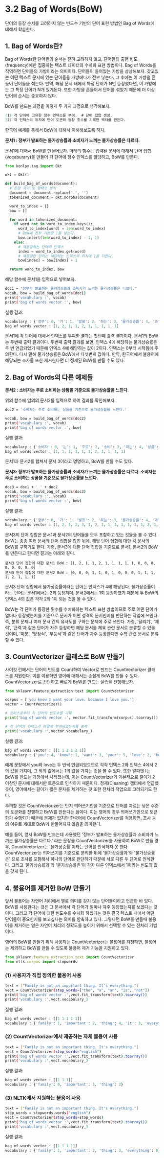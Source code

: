 # 3.2 Bag of Words(BoW)

단어의 등장 순서를 고려하지 않는 빈도수 기반의 단어 표현 방법인 Bag of Words에 대해서 학습한다.



## 1. Bag of Words란?

Bag of Words란 단어들의 순서는 전혀 고려하지 않고, 단어들의 출현 빈도(frequency)에만 집중하는 텍스트 데이터의 수치화 표현 방법이다. Bag of Words를 직역하면 단어들의 가방이라는 의미이다. 단어들이 들어있는 가방을 상상해보자. 갖고있는 어떤 텍스트 문서에 있는 단어들을 가방에다가 전부 넣는다. 그 후에는 이 가방을 흔들어 단어들을 섞는다. 만약, 해당 문서 내에서 특정 단어가 N번 등장했다면, 이 가방에는 그 특정 단어가 N개 있게된다. 또한 가방을 흔들어서 단어를 섞었기 때문에 더 이상 단어의 순서는 중요하지 않다.

BoW를 만드는 과정을 이렇게 두 가지 과정으로 생각해보자.

```scss
(1) 각 단어에 고유한 정수 인덱스를 부여.  # 단어 집합 생성.
(2) 각 인덱스의 위치에 단어 토큰의 등장 횟수를 기록한 벡터를 만든다.  
```

한국어 예제를 통해서 BoW에 대해서 이해해보도록 하자.

**문서1 : 정부가 발표하는 물가상승률과 소비자가 느끼는 물가상승률은 다르다.**

문서1에 대해서 BoW를 만들어보자. 아래의 함수는 입력된 문서에 대해서 단어 집합(vocaburary)을 만들어 각 단어에 정수 인덱스를 할당하고, BoW를 만든다.

```python
from konlpy.tag import Okt

okt = Okt()

def build_bag_of_words(document):
  # 온점 제거 및 형태소 분석
  document = document.replace('.', '')
  tokenized_document = okt.morphs(document)

  word_to_index = {}
  bow = []

  for word in tokenized_document:  
    if word not in word_to_index.keys():
      word_to_index[word] = len(word_to_index)  
      # BoW에 전부 기본값 1을 넣는다.
      bow.insert(len(word_to_index) - 1, 1)
    else:
      # 재등장하는 단어의 인덱스
      index = word_to_index.get(word)
      # 재등장한 단어는 해당하는 인덱스의 위치에 1을 더한다.
      bow[index] = bow[index] + 1

  return word_to_index, bow
```

해당 함수에 문서1을 입력으로 넣어보자.

```bash
doc1 = "정부가 발표하는 물가상승률과 소비자가 느끼는 물가상승률은 다르다."
vocab, bow = build_bag_of_words(doc1)
print('vocabulary :', vocab)
print('bag of words vector :', bow)
```

실행 결과:

```python
vocabulary : {'정부': 0, '가': 1, '발표': 2, '하는': 3, '물가상승률': 4, '과': 5, '소비자': 6, '느끼는': 7, '은': 8, '다르다': 9}
bag of words vector : [1, 2, 1, 1, 2, 1, 1, 1, 1, 1]
```



문서1에 각 단어에 대해서 인덱스를 부여한 결과는 첫번째 출력 결과이다. 문서1의 BoW는 두번째 출력 결과이다. 두번째 출력 결과를 보면, 인덱스 4에 해당하는 물가상승률은 두 번 언급되었기 때문에 인덱스 4에 해당하는 값이 2이다. 인덱스는 0부터 시작됨에 주의한다. 다시 말해 물가상승률은 BoW에서 다섯번째 값이다. 만약, 한국어에서 불용어에 해당되는 조사들 또한 제거한다면 더 정제된 BoW를 만들 수도 있다.



## **2. Bag of Words의 다른 예제들**

**문서2 : 소비자는 주로 소비하는 상품을 기준으로 물가상승률을 느낀다.**

위의 함수에 임의의 문서2를 입력으로 하여 결과를 확인해보자.

```bash
doc2 = '소비자는 주로 소비하는 상품을 기준으로 물가상승률을 느낀다.'

vocab, bow = build_bag_of_words(doc2)
print('vocabulary :', vocab)
print('bag of words vector :', bow)
```

실행 결과:

```python
vocabulary : {'소비자': 0, '는': 1, '주로': 2, '소비': 3, '하는': 4, '상품': 5, '을': 6, '기준': 7, '으로': 8, '물가상승률': 9, '느낀다': 10}
bag of words vector : [1, 1, 1, 1, 1, 1, 2, 1, 1, 1, 1]
```



문서1과 문서2를 합쳐서 문서 3이라고 명명하고, BoW를 만들 수도 있다.

**문서3: 정부가 발표하는 물가상승률과 소비자가 느끼는 물가상승률은 다르다. 소비자는 주로 소비하는 상품을 기준으로 물가상승률을 느낀다.**

```bash
doc3 = doc1 + ' ' + doc2
vocab, bow = build_bag_of_words(doc3)
print('vocabulary :', vocab)
print('bag of words vector :', bow)
```

실행 결과:

```python
vocabulary : {'정부': 0, '가': 1, '발표': 2, '하는': 3, '물가상승률': 4, '과': 5, '소비자': 6, '느끼는': 7, '은': 8, '다르다': 9, '는': 10, '주로': 11, '소비': 12, '상품': 13, '을': 14, '기준': 15, '으로': 16, '느낀다': 17}
bag of words vector : [1, 2, 1, 2, 3, 1, 2, 1, 1, 1, 1, 1, 1, 1, 2, 1, 1, 1]
```



문서3의 단어 집합은 문서1과 문서2의 단어들을 모두 포함하고 있는 것들을 볼 수 있다. BoW는 종종 여러 문서의 단어 집합을 합친 뒤에, 해당 단어 집합에 대한 각 문서의 BoW를 구하기도 한다. 가령, 문서3에 대한 단어 집합을 기준으로 문서1, 문서2의 BoW를 만든다고 한다면 결과는 아래와 같다.

```less
문서3 단어 집합에 대한 문서1 BoW : [1, 2, 1, 1, 2, 1, 1, 1, 1, 1, 0, 0, 0, 0, 0, 0, 0, 0]  
문서3 단어 집합에 대한 문서2 BoW : [0, 0, 0, 1, 1, 0, 1, 0, 0, 0, 1, 1, 1, 1, 2, 1, 1, 1]  
```

문서3 단어 집합에서 물가상승률이라는 단어는 인덱스가 4에 해당된다. 물가상승률이라는 단어는 문서1에서는 2회 등장하며, 문서2에서는 1회 등장하였기 때문에 두 BoW의 인덱스 4의 값은 각각 2와 1이 되는 것을 볼 수 있다.

BoW는 각 단어가 등장한 횟수를 수치화하는 텍스트 표현 방법이므로 주로 어떤 단어가 얼마나 등장했는지를 기준으로 문서가 어떤 성격의 문서인지를 판단하는 작업에 쓰인다. 즉, 분류 문제나 여러 문서 간의 유사도를 구하는 문제에 주로 쓰인다. 가령, '달리기', '체력', '근력'과 같은 단어가 자주 등장하면 해당 문서를 체육 관련 문서로 분류할 수 있을 것이며, '미분', '방정식', '부등식'과 같은 단어가 자주 등장한다면 수학 관련 문서로 분류할 수 있다.



## **3. CountVectorizer 클래스로 BoW 만들기**

사이킷 런에서는 단어의 빈도를 Count하여 Vector로 만드는 CountVectorizer 클래스를 지원한다. 이를 이용하면 영어에 대해서는 손쉽게 BoW를 만들 수 있다. CountVectorizer로 간단하고 빠르게 BoW를 만드는 실습을 진행해보자.

```python
from sklearn.feature_extraction.text import CountVectorizer

corpus = ['you know I want your love. because I love you.']
vector = CountVectorizer()

# 코퍼스로부터 각 단어의 빈도수를 기록
print('bag of words vector :', vector.fit_transform(corpus).toarray()) 

# 각 단어의 인덱스가 어떻게 부여되었는지를 출력
print('vocabulary :',vector.vocabulary_)
```

실행 결과:

```python
bag of words vector : [[1 1 2 1 2 1]]
vocabulary : {'you': 4, 'know': 1, 'want': 3, 'your': 5, 'love': 2, 'because': 0}
```



예제 문장에서 you와 love는 두 번씩 언급되었으므로 각각 인덱스 2와 인덱스 4에서 2의 값을 가지며, 그 외의 값에서는 1의 값을 가지는 것을 볼 수 있다. 또한 알파벳 I는 BoW를 만드는 과정에서 사라졌는데, 이는 CountVectorizer가 기본적으로 길이가 2이상인 문자에 대해서만 토큰으로 인식하기 때문이다. 정제(Cleaning) 챕터에서 언급했듯이, 영어에서는 길이가 짧은 문자를 제거하는 것 또한 전처리 작업으로 고려되기도 한다.

주의할 것은 CountVectorizer는 단지 띄어쓰기만을 기준으로 단어를 자르는 낮은 수준의 토큰화를 진행하고 BoW를 만든다는 점이다. 이는 영어의 경우 띄어쓰기만으로 토큰화가 수행되기 때문에 문제가 없지만 한국어에 CountVectorizer를 적용하면, 조사 등의 이유로 제대로 BoW가 만들어지지 않음을 의미한다.

예를 들어, 앞서 BoW를 만드는데 사용했던 '정부가 발표하는 물가상승률과 소비자가 느끼는 물가상승률은 다르다.' 라는 문장을 CountVectorizer를 사용하여 BoW로 만들 경우, CountVectorizer는 '물가상승률'이라는 단어를 인식하지 못 한다. CountVectorizer는 띄어쓰기를 기준으로 분리한 뒤에 '물가상승률과'와 '물가상승률은' 으로 조사를 포함해서 하나의 단어로 판단하기 때문에 서로 다른 두 단어로 인식한다. 그리고 '물가상승률과'와 '물가상승률은'이 각자 다른 인덱스에서 1이라는 빈도의 값을 갖게 된다.



## **4. 불용어를 제거한 BoW 만들기**

앞서 불용어는 자연어 처리에서 별로 의미를 갖지 않는 단어들이라고 언급한 바 있다. BoW를 사용한다는 것은 그 문서에서 각 단어가 얼마나 자주 등장했는지를 보겠다는 것이다. 그리고 각 단어에 대한 빈도수를 수치화 하겠다는 것은 결국 텍스트 내에서 어떤 단어들이 중요한지를 보고싶다는 의미를 함축하고 있다. 그렇다면 BoW를 만들때 불용어를 제거하는 일은 자연어 처리의 정확도를 높이기 위해서 선택할 수 있는 전처리 기법이다.

영어의 BoW를 만들기 위해 사용하는 CountVectorizer는 불용어를 지정하면, 불용어는 제외하고 BoW를 만들 수 있도록 불용어 제거 기능을 지원하고 있다.

```javascript
from sklearn.feature_extraction.text import CountVectorizer
from nltk.corpus import stopwords
```

### **(1) 사용자가 직접 정의한 불용어 사용**

```bash
text = ["Family is not an important thing. It's everything."]
vect = CountVectorizer(stop_words=["the", "a", "an", "is", "not"])
print('bag of words vector :',vect.fit_transform(text).toarray())
print('vocabulary :',vect.vocabulary_)
```

실행 결과:

```python
bag of words vector : [[1 1 1 1 1]]
vocabulary : {'family': 1, 'important': 2, 'thing': 4, 'it': 3, 'everything': 0}
```



### **(2) CountVectorizer에서 제공하는 자체 불용어 사용**

```bash
text = ["Family is not an important thing. It's everything."]
vect = CountVectorizer(stop_words="english")
print('bag of words vector :',vect.fit_transform(text).toarray())
print('vocabulary :',vect.vocabulary_)
```

실행 결과:

```python
bag of words vector : [[1 1 1]]
vocabulary : {'family': 0, 'important': 1, 'thing': 2}
```



### **(3) NLTK에서 지원하는 불용어 사용**

```bash
text = ["Family is not an important thing. It's everything."]
stop_words = stopwords.words("english")
vect = CountVectorizer(stop_words=stop_words)
print('bag of words vector :',vect.fit_transform(text).toarray()) 
print('vocabulary :',vect.vocabulary_)
```

실행 결과:

```python
bag of words vector : [[1 1 1 1]]
vocabulary : {'family': 1, 'important': 2, 'thing': 3, 'everything': 0}
```

